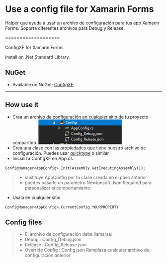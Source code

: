 # Use a config file for Xamarin Forms

Helper que ayuda a usar un archivo de configuración para tus app Xamarin Forms. Soporta diferentes archivos para Debug y Release.

 ===================


ConfigXF for Xamarin.Forms

Install on .Net Standard Library.

## NuGet
* Available on NuGet: [ConfigXF](https://www.nuget.org/packages/ConfigXF/)

----------

How use it
-------------

* Crea un archivo de configuración en cualquier sitio de tu proyecto compartido.
![Config files](images/configfiles.png)
* Crea una clase con las propiedades que tiene nuestro archivo de configuración. Puedes usar [quicktype](https://quicktype.io/csharp/) o similar
* Inicializa ConfigXF en App.cs 
```
ConfigManager<AppConfig>.Init(Assembly.GetExecutingAssembly());
```
> - sustituye AppConfig por tu clase creada en el paso anterior
> - puedes pasarle un parametro Newtonsoft.Json.Required para personalizar el comportamiento.
* Usala en cualquier sitio 
```
ConfigManager<AppConfig>.CurrentConfig.YOURPROPERTY
```



## Config files
> - El archivo de configuración debe llamarse:
> - Debug : Config_Debug.json
> - Release : Config_Release.json
> - Override Config : Config.json Remplaza cualquier archivo de configuración anterior
